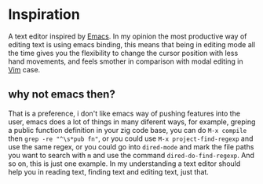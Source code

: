 # Inspiration
A text editor inspired by
[Emacs](https://www.gnu.org/software/emacs/).  In my opinion the most
productive way of editing text is using emacs binding, this means that
being in editing mode all the time gives you the flexibility to change
the cursor position with less hand movements, and feels smother in
comparison with modal editing in [Vim](https://www.vim.org/) case.

## why not emacs then?
That is a preference, i don't like emacs way of pushing features into
the user, emacs does a lot of things in many diferent ways, for
example, greping a public function definition in your zig code base,
you can do `M-x compile` then `grep -re "^\s*pub fn"`, or you could
use `M-x project-find-regexp` and use the same regex, or you could go
into `dired-mode` and mark the file paths you want to search with `m`
and use the command `dired-do-find-regexp`. And so on, this is just
one example. In my understanding  a text editor should help you in reading text, finding text and
editing text, just that.
